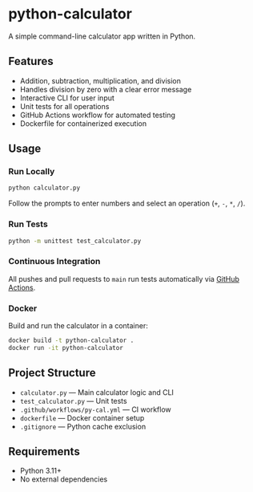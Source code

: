 # python-calculator

A simple command-line calculator app written in Python.

## Features

- Addition, subtraction, multiplication, and division
- Handles division by zero with a clear error message
- Interactive CLI for user input
- Unit tests for all operations
- GitHub Actions workflow for automated testing
- Dockerfile for containerized execution

## Usage

### Run Locally

```sh
python calculator.py
```

Follow the prompts to enter numbers and select an operation (`+`, `-`, `*`, `/`).

### Run Tests

```sh
python -m unittest test_calculator.py
```

### Continuous Integration

All pushes and pull requests to `main` run tests automatically via [GitHub Actions](.github/workflows/py-cal.yml).

### Docker

Build and run the calculator in a container:

```sh
docker build -t python-calculator .
docker run -it python-calculator
```

## Project Structure

- `calculator.py` — Main calculator logic and CLI
- `test_calculator.py` — Unit tests
- `.github/workflows/py-cal.yml` — CI workflow
- `dockerfile` — Docker container setup
- `.gitignore` — Python cache exclusion

## Requirements

- Python 3.11+
- No external dependencies